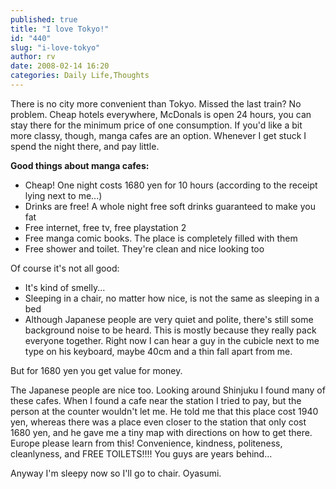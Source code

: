 ```yaml
---
published: true
title: "I love Tokyo!"
id: "440"
slug: "i-love-tokyo"
author: rv
date: 2008-02-14 16:20
categories: Daily Life,Thoughts
---
```

There is no city more convenient than Tokyo. Missed the last train? No problem. Cheap hotels everywhere, McDonals is open 24 hours, you can stay there for the minimum price of one consumption. If you'd like a bit more classy, though, manga cafes are an option. Whenever I get stuck I spend the night there, and pay little.

<strong>Good things about manga cafes:</strong>
<ul>
	<li>
<div>Cheap! One night costs 1680 yen for 10 hours (according to the receipt lying next to me...)</div>
</li>
	<li>
<div>Drinks are free! A whole night free soft drinks guaranteed to make you fat</div>
</li>
	<li>
<div>Free internet, free tv, free playstation 2</div>
</li>
	<li>
<div>Free manga comic books. The place is completely filled with them</div>
</li>
	<li>
<div>Free shower and toilet. They're clean and nice looking too</div>
</li>
</ul>
Of course it's not all good:
<ul>
	<li>
<div>It's kind of smelly...</div>
</li>
	<li>
<div>Sleeping in a chair, no matter how nice, is not the same as sleeping in a bed</div>
</li>
	<li>
<div>Although Japanese people are very quiet and polite, there's still some background noise to be heard. This is mostly because they really pack everyone together. Right now I can hear a guy in the cubicle next to me type on his keyboard, maybe 40cm and a thin fall apart from me.</div>
</li>
</ul>
But for 1680 yen you get value for money.

The Japanese people are nice too. Looking around Shinjuku I found many of these cafes. When I found a cafe near the station I tried to pay, but the person at the counter wouldn't let me. He told me that this place cost 1940 yen, whereas there was a place even closer to the station that only cost 1680 yen, and he gave me a tiny map with directions on how to get there. Europe please learn from this! Convenience, kindness, politeness, cleanlyness, and FREE TOILETS!!!! You guys are years behind...

Anyway I'm sleepy now so I'll go to chair. Oyasumi.